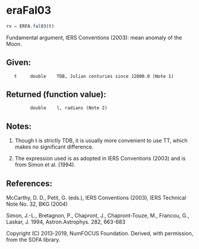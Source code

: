 # eraFal03

```js
rv = ERFA.fal03(t)
```

Fundamental argument, IERS Conventions (2003):
mean anomaly of the Moon.

## Given:
```
   t     double    TDB, Julian centuries since J2000.0 (Note 1)
```

## Returned (function value):
```
         double    l, radians (Note 2)
```

## Notes:

1) Though t is strictly TDB, it is usually more convenient to use
   TT, which makes no significant difference.

2) The expression used is as adopted in IERS Conventions (2003) and
   is from Simon et al. (1994).

## References:

   McCarthy, D. D., Petit, G. (eds.), IERS Conventions (2003),
   IERS Technical Note No. 32, BKG (2004)

   Simon, J.-L., Bretagnon, P., Chapront, J., Chapront-Touze, M.,
   Francou, G., Laskar, J. 1994, Astron.Astrophys. 282, 663-683

Copyright (C) 2013-2019, NumFOCUS Foundation.
Derived, with permission, from the SOFA library.
